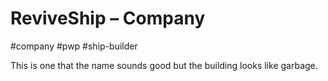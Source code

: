 # ReviveShip &ndash; Company

#company #pwp #ship-builder

This is one that the name sounds good but the building looks like garbage.
